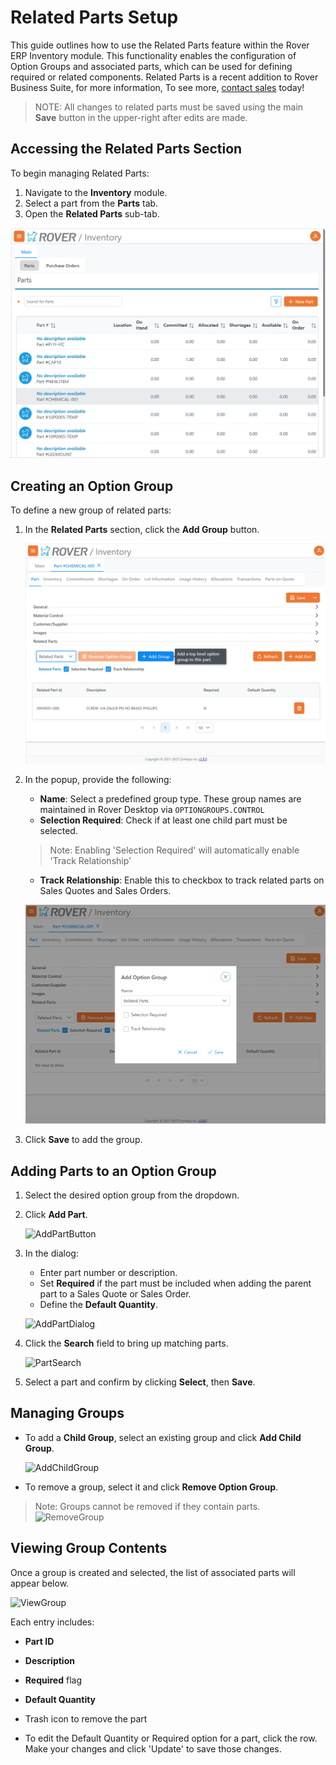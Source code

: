 # Related Parts Setup

<PageHeader />

This guide outlines how to use the Related Parts feature within the Rover ERP Inventory module. This functionality enables the configuration of Option Groups and associated parts, which can be used for defining required or related components.  Related Parts is a recent addition to Rover Business Suite, for more information, To see more, [contact sales](mailto:sales@zumasys.com?subject=Rover%20Web%20Related%20Parts) today!

> NOTE: All changes to related parts must be saved using the main **Save** button in the upper-right after edits are made.

## Accessing the Related Parts Section

To begin managing Related Parts:

1. Navigate to the **Inventory** module.
2. Select a part from the **Parts** tab.
3. Open the **Related Parts** sub-tab.

![SelectPart](./select-a-part-from-inventory-module-parts-tab.png)

## Creating an Option Group

To define a new group of related parts:

1. In the **Related Parts** section, click the **Add Group** button.

    ![AddGroupButton](./add-option-groups-with-add-group-button.png)

2. In the popup, provide the following:
   - **Name**: Select a predefined group type.  These group names are maintained in Rover Desktop via `OPTIONGROUPS.CONTROL`
   - **Selection Required**: Check if at least one child part must be selected. 
   >Note: Enabling 'Selection Required' will automatically enable 'Track Relationship'
   - **Track Relationship**: Enable this to checkbox to track related parts on Sales Quotes and Sales Orders.

    ![AddGroupDialog](./add-option-group-dialog-after-button-click.png)

3. Click **Save** to add the group.

## Adding Parts to an Option Group

1. Select the desired option group from the dropdown.
2. Click **Add Part**.

    ![AddPartButton](./Add_parts_to_selected_group.png)

3. In the dialog:
   - Enter part number or description.
   - Set **Required** if the part must be included when adding the parent part to a Sales Quote or Sales Order.
   - Define the **Default Quantity**.

    ![AddPartDialog](./Add_part_dialog_after_button_click.png)

4. Click the **Search** field to bring up matching parts.

    ![PartSearch](./Add_Part_Search_results.png)

5. Select a part and confirm by clicking **Select**, then **Save**.

## Managing Groups

- To add a **Child Group**, select an existing group and click **Add Child Group**.

    ![AddChildGroup](./Add_child_group_with_Add_Child_Group_button.png)

- To remove a group, select it and click **Remove Option Group**.
>Note: Groups cannot be removed if they contain parts.
    ![RemoveGroup](./Removing_an_empty_option_group.png)

## Viewing Group Contents

Once a group is created and selected, the list of associated parts will appear below.

![ViewGroup](./Select_an_option_group_to_view_parts.png)

Each entry includes:
- **Part ID**
- **Description**
- **Required** flag
- **Default Quantity**
- Trash icon to remove the part

- To edit the Default Quantity or Required option for a part, click the row.  Make your changes and click 'Update' to save those changes.
<PageFooter />
